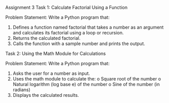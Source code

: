 Assignment 3
Task 1: Calculate Factorial Using a Function


Problem Statement: Write a Python program that:
1. Defines a function named factorial that takes a number as an argument and calculates its factorial using a loop or recursion.
2. Returns the calculated factorial.
3. Calls the function with a sample number and prints the output.


Task 2: Using the Math Module for Calculations
 
Problem Statement: Write a Python program that:
1. Asks the user for a number as input.
2. Uses the math module to calculate the:
   o   Square root of the number
   o   Natural logarithm (log base e) of the number
   o   Sine of the number (in radians)
3. Displays the calculated results.
